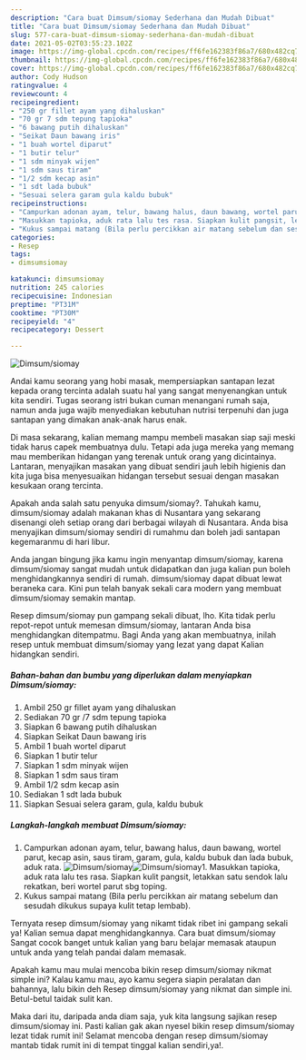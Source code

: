 ```yaml
---
description: "Cara buat Dimsum/siomay Sederhana dan Mudah Dibuat"
title: "Cara buat Dimsum/siomay Sederhana dan Mudah Dibuat"
slug: 577-cara-buat-dimsum-siomay-sederhana-dan-mudah-dibuat
date: 2021-05-02T03:55:23.102Z
image: https://img-global.cpcdn.com/recipes/ff6fe162383f86a7/680x482cq70/dimsumsiomay-foto-resep-utama.jpg
thumbnail: https://img-global.cpcdn.com/recipes/ff6fe162383f86a7/680x482cq70/dimsumsiomay-foto-resep-utama.jpg
cover: https://img-global.cpcdn.com/recipes/ff6fe162383f86a7/680x482cq70/dimsumsiomay-foto-resep-utama.jpg
author: Cody Hudson
ratingvalue: 4
reviewcount: 4
recipeingredient:
- "250 gr fillet ayam yang dihaluskan"
- "70 gr 7 sdm tepung tapioka"
- "6 bawang putih dihaluskan"
- "Seikat Daun bawang iris"
- "1 buah wortel diparut"
- "1 butir telur"
- "1 sdm minyak wijen"
- "1 sdm saus tiram"
- "1/2 sdm kecap asin"
- "1 sdt lada bubuk"
- "Sesuai selera garam gula kaldu bubuk"
recipeinstructions:
- "Campurkan adonan ayam, telur, bawang halus, daun bawang, wortel parut, kecap asin, saus tiram, garam, gula, kaldu bubuk dan lada bubuk, aduk rata."
- "Masukkan tapioka, aduk rata lalu tes rasa. Siapkan kulit pangsit, letakkan satu sendok lalu rekatkan, beri wortel parut sbg toping."
- "Kukus sampai matang (Bila perlu percikkan air matang sebelum dan sesudah dikukus supaya kulit tetap lembab)."
categories:
- Resep
tags:
- dimsumsiomay

katakunci: dimsumsiomay 
nutrition: 245 calories
recipecuisine: Indonesian
preptime: "PT31M"
cooktime: "PT30M"
recipeyield: "4"
recipecategory: Dessert

---
```



![Dimsum/siomay](https://img-global.cpcdn.com/recipes/ff6fe162383f86a7/680x482cq70/dimsumsiomay-foto-resep-utama.jpg)

Andai kamu seorang yang hobi masak, mempersiapkan santapan lezat kepada orang tercinta adalah suatu hal yang sangat menyenangkan untuk kita sendiri. Tugas seorang istri bukan cuman menangani rumah saja, namun anda juga wajib menyediakan kebutuhan nutrisi terpenuhi dan juga santapan yang dimakan anak-anak harus enak.

Di masa  sekarang, kalian memang mampu membeli masakan siap saji meski tidak harus capek membuatnya dulu. Tetapi ada juga mereka yang memang mau memberikan hidangan yang terenak untuk orang yang dicintainya. Lantaran, menyajikan masakan yang dibuat sendiri jauh lebih higienis dan kita juga bisa menyesuaikan hidangan tersebut sesuai dengan masakan kesukaan orang tercinta. 



Apakah anda salah satu penyuka dimsum/siomay?. Tahukah kamu, dimsum/siomay adalah makanan khas di Nusantara yang sekarang disenangi oleh setiap orang dari berbagai wilayah di Nusantara. Anda bisa menyajikan dimsum/siomay sendiri di rumahmu dan boleh jadi santapan kegemaranmu di hari libur.

Anda jangan bingung jika kamu ingin menyantap dimsum/siomay, karena dimsum/siomay sangat mudah untuk didapatkan dan juga kalian pun boleh menghidangkannya sendiri di rumah. dimsum/siomay dapat dibuat lewat beraneka cara. Kini pun telah banyak sekali cara modern yang membuat dimsum/siomay semakin mantap.

Resep dimsum/siomay pun gampang sekali dibuat, lho. Kita tidak perlu repot-repot untuk memesan dimsum/siomay, lantaran Anda bisa menghidangkan ditempatmu. Bagi Anda yang akan membuatnya, inilah resep untuk membuat dimsum/siomay yang lezat yang dapat Kalian hidangkan sendiri.

<!--inarticleads1-->

##### Bahan-bahan dan bumbu yang diperlukan dalam menyiapkan Dimsum/siomay:

1. Ambil 250 gr fillet ayam yang dihaluskan
1. Sediakan 70 gr /7 sdm tepung tapioka
1. Siapkan 6 bawang putih dihaluskan
1. Siapkan Seikat Daun bawang iris
1. Ambil 1 buah wortel diparut
1. Siapkan 1 butir telur
1. Siapkan 1 sdm minyak wijen
1. Siapkan 1 sdm saus tiram
1. Ambil 1/2 sdm kecap asin
1. Sediakan 1 sdt lada bubuk
1. Siapkan Sesuai selera garam, gula, kaldu bubuk




<!--inarticleads2-->

##### Langkah-langkah membuat Dimsum/siomay:

1. Campurkan adonan ayam, telur, bawang halus, daun bawang, wortel parut, kecap asin, saus tiram, garam, gula, kaldu bubuk dan lada bubuk, aduk rata.
<img src="https://img-global.cpcdn.com/steps/591aa63879c4a0dc/160x128cq70/dimsumsiomay-langkah-memasak-1-foto.jpg" alt="Dimsum/siomay"><img src="https://img-global.cpcdn.com/steps/5da5cf78c7f1c76b/160x128cq70/dimsumsiomay-langkah-memasak-1-foto.jpg" alt="Dimsum/siomay">1. Masukkan tapioka, aduk rata lalu tes rasa. Siapkan kulit pangsit, letakkan satu sendok lalu rekatkan, beri wortel parut sbg toping.
1. Kukus sampai matang (Bila perlu percikkan air matang sebelum dan sesudah dikukus supaya kulit tetap lembab).




Ternyata resep dimsum/siomay yang nikamt tidak ribet ini gampang sekali ya! Kalian semua dapat menghidangkannya. Cara buat dimsum/siomay Sangat cocok banget untuk kalian yang baru belajar memasak ataupun untuk anda yang telah pandai dalam memasak.

Apakah kamu mau mulai mencoba bikin resep dimsum/siomay nikmat simple ini? Kalau kamu mau, ayo kamu segera siapin peralatan dan bahannya, lalu bikin deh Resep dimsum/siomay yang nikmat dan simple ini. Betul-betul taidak sulit kan. 

Maka dari itu, daripada anda diam saja, yuk kita langsung sajikan resep dimsum/siomay ini. Pasti kalian gak akan nyesel bikin resep dimsum/siomay lezat tidak rumit ini! Selamat mencoba dengan resep dimsum/siomay mantab tidak rumit ini di tempat tinggal kalian sendiri,ya!.

